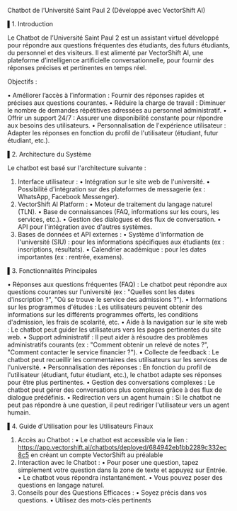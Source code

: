 Chatbot de l’Université Saint Paul 2 (Développé avec VectorShift AI)

▌1. Introduction

Le Chatbot de l’Université Saint Paul 2 est un assistant virtuel développé pour répondre aux questions fréquentes des étudiants, des futurs étudiants, du personnel et des visiteurs. Il est alimenté par VectorShift AI, une plateforme d’intelligence artificielle conversationnelle, pour fournir des réponses précises et pertinentes en temps réel.

Objectifs :

•  Améliorer l’accès à l’information : Fournir des réponses rapides et précises aux questions courantes.
•  Réduire la charge de travail : Diminuer le nombre de demandes répétitives adressées au personnel administratif.
•  Offrir un support 24/7 : Assurer une disponibilité constante pour répondre aux besoins des utilisateurs.
•  Personnalisation de l'expérience utilisateur : Adapter les réponses en fonction du profil de l'utilisateur (étudiant, futur étudiant, etc.).

▌2. Architecture du Système

Le chatbot est basé sur l'architecture suivante :

1. Interface utilisateur :
  •  Intégration sur le site web de l'université.
  •  Possibilité d'intégration sur des plateformes de messagerie (ex : WhatsApp, Facebook Messenger).
2. VectorShift AI Platform :
  •  Moteur de traitement du langage naturel (TLN).
  •  Base de connaissances (FAQ, informations sur les cours, les services, etc.).
  •  Gestion des dialogues et des flux de conversation.
  •  API pour l'intégration avec d'autres systèmes.
3. Bases de données et API externes :
  •  Système d'information de l'université (SIU) : pour les informations spécifiques aux étudiants (ex : inscriptions, résultats).
  •  Calendrier académique : pour les dates importantes (ex : rentrée, examens).

▌3. Fonctionnalités Principales

•  Réponses aux questions fréquentes (FAQ) : Le chatbot peut répondre aux questions courantes sur l'université (ex : "Quelles sont les dates d'inscription ?", "Où se trouve le service des admissions ?").
•  Informations sur les programmes d'études : Les utilisateurs peuvent obtenir des informations sur les différents programmes offerts, les conditions d'admission, les frais de scolarité, etc.
•  Aide à la navigation sur le site web : Le chatbot peut guider les utilisateurs vers les pages pertinentes du site web.
•  Support administratif : Il peut aider à résoudre des problèmes administratifs courants (ex : "Comment obtenir un relevé de notes ?", "Comment contacter le service financier ?").
•  Collecte de feedback : Le chatbot peut recueillir les commentaires des utilisateurs sur les services de l'université.
•  Personnalisation des réponses : En fonction du profil de l'utilisateur (étudiant, futur étudiant, etc.), le chatbot adapte ses réponses pour être plus pertinentes.
•  Gestion des conversations complexes : Le chatbot peut gérer des conversations plus complexes grâce à des flux de dialogue prédéfinis.
•  Redirection vers un agent humain : Si le chatbot ne peut pas répondre à une question, il peut rediriger l'utilisateur vers un agent humain.

▌4. Guide d’Utilisation pour les Utilisateurs Finaux

1. Accès au Chatbot :
  •  Le chatbot est accessible via le lien : https://app.vectorshift.ai/chatbots/deployed/684942eb1bb2289c332ec8c5 en créant un compte VectorShift au préalable
2. Interaction avec le Chatbot :
  •  Pour poser une question, tapez simplement votre question dans la zone de texte et appuyez sur Entrée.
  •  Le chatbot vous répondra instantanément.
  •  Vous pouvez poser des questions en langage naturel.
3. Conseils pour des Questions Efficaces :
  •  Soyez précis dans vos questions.
  •  Utilisez des mots-clés pertinents
